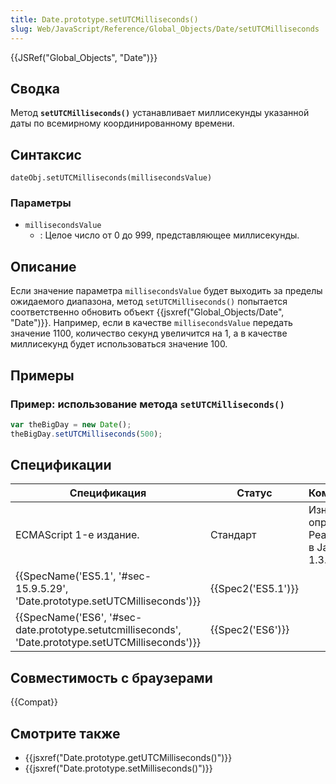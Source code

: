 ```yaml
---
title: Date.prototype.setUTCMilliseconds()
slug: Web/JavaScript/Reference/Global_Objects/Date/setUTCMilliseconds
---
```


{{JSRef("Global_Objects", "Date")}}

## Сводка

Метод **`setUTCMilliseconds()`** устанавливает миллисекунды указанной даты по всемирному координированному времени.

## Синтаксис

```
dateObj.setUTCMilliseconds(millisecondsValue)
```

### Параметры

- `millisecondsValue`
  - : Целое число от 0 до 999, представляющее миллисекунды.

## Описание

Если значение параметра `millisecondsValue` будет выходить за пределы ожидаемого диапазона, метод `setUTCMilliseconds()` попытается соответственно обновить объект {{jsxref("Global_Objects/Date", "Date")}}. Например, если в качестве `millisecondsValue` передать значение 1100, количество секунд увеличится на 1, а в качестве миллисекунд будет использоваться значение 100.

## Примеры

### Пример: использование метода `setUTCMilliseconds()`

```js
var theBigDay = new Date();
theBigDay.setUTCMilliseconds(500);
```

## Спецификации

| Спецификация                                                                                       | Статус             | Комментарии                                            |
| -------------------------------------------------------------------------------------------------- | ------------------ | ------------------------------------------------------ |
| ECMAScript 1-е издание.                                                                            | Стандарт           | Изначальное определение. Реализована в JavaScript 1.3. |
| {{SpecName('ES5.1', '#sec-15.9.5.29', 'Date.prototype.setUTCMilliseconds')}}                       | {{Spec2('ES5.1')}} |                                                        |
| {{SpecName('ES6', '#sec-date.prototype.setutcmilliseconds', 'Date.prototype.setUTCMilliseconds')}} | {{Spec2('ES6')}}   |                                                        |

## Совместимость с браузерами

{{Compat}}

## Смотрите также

- {{jsxref("Date.prototype.getUTCMilliseconds()")}}
- {{jsxref("Date.prototype.setMilliseconds()")}}
